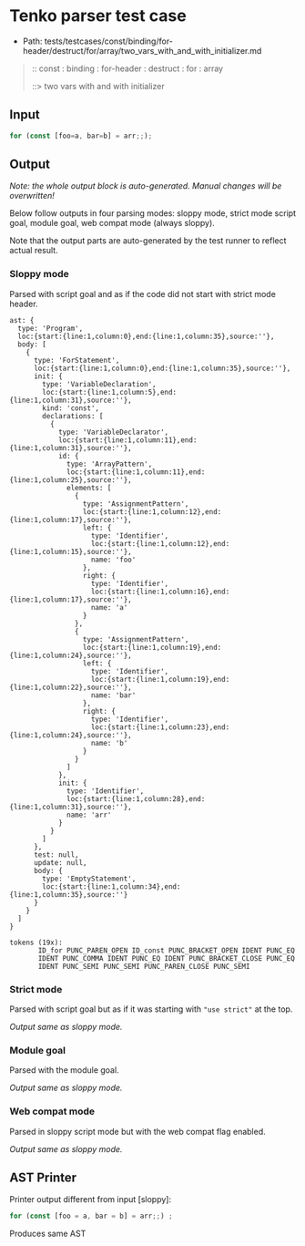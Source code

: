 # Tenko parser test case

- Path: tests/testcases/const/binding/for-header/destruct/for/array/two_vars_with_and_with_initializer.md

> :: const : binding : for-header : destruct : for : array
>
> ::> two vars with and with initializer

## Input

`````js
for (const [foo=a, bar=b] = arr;;);
`````

## Output

_Note: the whole output block is auto-generated. Manual changes will be overwritten!_

Below follow outputs in four parsing modes: sloppy mode, strict mode script goal, module goal, web compat mode (always sloppy).

Note that the output parts are auto-generated by the test runner to reflect actual result.

### Sloppy mode

Parsed with script goal and as if the code did not start with strict mode header.

`````
ast: {
  type: 'Program',
  loc:{start:{line:1,column:0},end:{line:1,column:35},source:''},
  body: [
    {
      type: 'ForStatement',
      loc:{start:{line:1,column:0},end:{line:1,column:35},source:''},
      init: {
        type: 'VariableDeclaration',
        loc:{start:{line:1,column:5},end:{line:1,column:31},source:''},
        kind: 'const',
        declarations: [
          {
            type: 'VariableDeclarator',
            loc:{start:{line:1,column:11},end:{line:1,column:31},source:''},
            id: {
              type: 'ArrayPattern',
              loc:{start:{line:1,column:11},end:{line:1,column:25},source:''},
              elements: [
                {
                  type: 'AssignmentPattern',
                  loc:{start:{line:1,column:12},end:{line:1,column:17},source:''},
                  left: {
                    type: 'Identifier',
                    loc:{start:{line:1,column:12},end:{line:1,column:15},source:''},
                    name: 'foo'
                  },
                  right: {
                    type: 'Identifier',
                    loc:{start:{line:1,column:16},end:{line:1,column:17},source:''},
                    name: 'a'
                  }
                },
                {
                  type: 'AssignmentPattern',
                  loc:{start:{line:1,column:19},end:{line:1,column:24},source:''},
                  left: {
                    type: 'Identifier',
                    loc:{start:{line:1,column:19},end:{line:1,column:22},source:''},
                    name: 'bar'
                  },
                  right: {
                    type: 'Identifier',
                    loc:{start:{line:1,column:23},end:{line:1,column:24},source:''},
                    name: 'b'
                  }
                }
              ]
            },
            init: {
              type: 'Identifier',
              loc:{start:{line:1,column:28},end:{line:1,column:31},source:''},
              name: 'arr'
            }
          }
        ]
      },
      test: null,
      update: null,
      body: {
        type: 'EmptyStatement',
        loc:{start:{line:1,column:34},end:{line:1,column:35},source:''}
      }
    }
  ]
}

tokens (19x):
       ID_for PUNC_PAREN_OPEN ID_const PUNC_BRACKET_OPEN IDENT PUNC_EQ
       IDENT PUNC_COMMA IDENT PUNC_EQ IDENT PUNC_BRACKET_CLOSE PUNC_EQ
       IDENT PUNC_SEMI PUNC_SEMI PUNC_PAREN_CLOSE PUNC_SEMI
`````

### Strict mode

Parsed with script goal but as if it was starting with `"use strict"` at the top.

_Output same as sloppy mode._

### Module goal

Parsed with the module goal.

_Output same as sloppy mode._

### Web compat mode

Parsed in sloppy script mode but with the web compat flag enabled.

_Output same as sloppy mode._

## AST Printer

Printer output different from input [sloppy]:

````js
for (const [foo = a, bar = b] = arr;;) ;
````

Produces same AST
